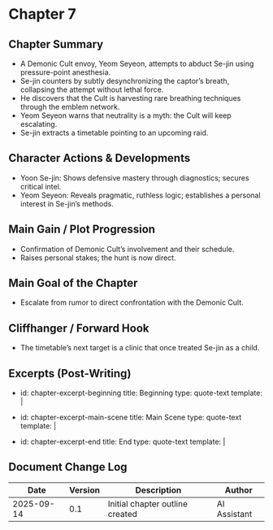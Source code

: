 # Chapter 7

## Chapter Summary
- A Demonic Cult envoy, Yeom Seyeon, attempts to abduct Se-jin using pressure-point anesthesia.
- Se-jin counters by subtly desynchronizing the captor’s breath, collapsing the attempt without lethal force.
- He discovers that the Cult is harvesting rare breathing techniques through the emblem network.
- Yeom Seyeon warns that neutrality is a myth: the Cult will keep escalating.
- Se-jin extracts a timetable pointing to an upcoming raid.

## Character Actions & Developments
- Yoon Se-jin: Shows defensive mastery through diagnostics; secures critical intel.
- Yeom Seyeon: Reveals pragmatic, ruthless logic; establishes a personal interest in Se-jin’s methods.

## Main Gain / Plot Progression
- Confirmation of Demonic Cult’s involvement and their schedule.
- Raises personal stakes; the hunt is now direct.

## Main Goal of the Chapter
- Escalate from rumor to direct confrontation with the Demonic Cult.

## Cliffhanger / Forward Hook
- The timetable’s next target is a clinic that once treated Se-jin as a child.

## Excerpts (Post-Writing)
- id: chapter-excerpt-beginning
  title: Beginning
  type: quote-text
  template: |
    > 
- id: chapter-excerpt-main-scene
  title: Main Scene
  type: quote-text
  template: |
    > 
- id: chapter-excerpt-end
  title: End
  type: quote-text
  template: |
    > 

## Document Change Log
| Date       | Version | Description                     | Author       |
|------------|---------|---------------------------------|--------------|
| 2025-09-14 | 0.1     | Initial chapter outline created | AI Assistant |
